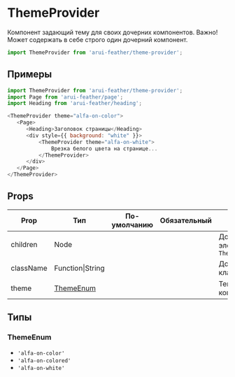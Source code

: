 # ThemeProvider

Компонент задающий тему для своих дочерних компонентов.
Важно! Может содержать в себе строго один дочерний компонент.

```javascript
import ThemeProvider from 'arui-feather/theme-provider';
```

## Примеры


```javascript
import ThemeProvider from 'arui-feather/theme-provider';
import Page from 'arui-feather/page';
import Heading from 'arui-feather/heading';

<ThemeProvider theme="alfa-on-color">
   <Page>
      <Heading>Заголовок страницы</Heading>
      <div style={{ background: "white" }}>
          <ThemeProvider theme="alfa-on-white">
              Врезка белого цвета на странице...
          </ThemeProvider>
      </div>
   </Page>
</ThemeProvider>
```



## Props


| Prop  | Тип  | По-умолчанию | Обязательный | Описание |
| ----- | ---- | ------------ | ------------ |----------|
| children | Node |  |  | Дочерний элемент `ThemeProvider` |
| className | Function\|String |  |  | Дополнительный класс |
| theme | [ThemeEnum](#ThemeEnum) |  |  | Тема компонента |







## Типы






### <a id="ThemeEnum"></a>ThemeEnum

 * `'alfa-on-color'`
 * `'alfa-on-colored'`
 * `'alfa-on-white'`



